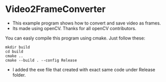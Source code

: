 # Video2FrameConverter


 - This example program shows how to convert and save video as frames.
 - Its made using openCV. Thanks for all openCV contributors.

 You can easly compile this program using cmake. Just follow these:
 
 ```
 mkdir build
 cd build
 cmake ..
 cmake --build . --config Release
 
 ```
 
  - I added the exe file that created with exact same code under Release folder.
